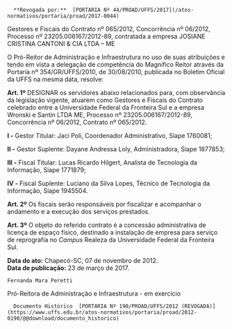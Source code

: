      **Revogada por:**  [PORTARIA Nº 44/PROAD/UFFS/2017](/atos-normativos/portaria/proad/2017-0044) 

   Gestores e Fiscais do Contrato nº 065/2012, Concorrência nº 06/2012, Processo nº 23205.006167/2012-89, contratada a empresa JOSIANE CRISTINA CANTONI & CIA LTDA – ME  

O Pró-Reitor de Administração e Infraestrutura no uso de suas atribuições e tendo em vista a delegação de competência do Magnífico Reitor através da Portaria nº 354/GR/UFFS/2010, de 30/08/2010, publicada no Boletim Oficial da UFFS na mesma data, resolve:

 **Art. 1º** DESIGNAR os servidores abaixo relacionados para, com observância da legislação vigente, atuarem como Gestores e Fiscais do Contrato celebrado entre a Universidade Federal da Fronteira Sul e a empresa Wronski e Santin LTDA ME, Processo nº 23205.006167/2012-89, Concorrência nº 06/2012, Contrato nº 065/2012.

 **I -** Gestor Titular: Jaci Poli, Coordenador Administrativo, Siape 1760081;

 **II -** Gestor Suplente: Dayane Andressa Loly, Administradora, Siape 1877853;

 **III -** Fiscal Titular: Lucas Ricardo Hilgert, Analista de Tecnologia da Informação, Siape 1771879;

 **IV -** Fiscal Suplente: Luciano da Silva Lopes, Técnico de Tecnologia da Informação, Siape 1945504.

 **Art. 2º** Os fiscais serão responsáveis por fiscalizar e acompanhar o andamento e a execução dos serviços prestados.

 **Art. 3º** O objeto do referido contrato é a concessão administrativa de licença de espaço físico, destinado a instalação de empresa para serviço de reprografia no *Campus* Realeza da Universidade Federal da Fronteira Sul.

  

   **Data do ato:** Chapecó-SC, 07 de novembro de 2012.   
 **Data de publicação:**  23 de março de 2017. 

    Fernanda Mara Peretti   
 Pró-Reitora de Administração e Infraestrutura - em exercício 

      Documento Histórico  [PORTARIA Nº 190/PROAD/UFFS/2012 (REVOGADA)](https://www.uffs.edu.br/atos-normativos/portaria/proad/2012-0190/@@download/documento_historico)     
      